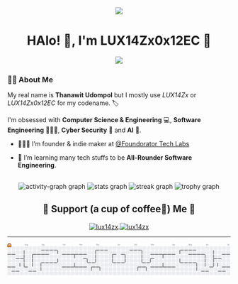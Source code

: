 

<div align="center">
  <img src="https://profile-counter.glitch.me/LUX14Zx/count.svg?"  />
</div>

<div align="center">
  <h1 align="center">HAlo! 👋, I'm LUX14Zx0x12EC 🌳</h1>
</div>

<div id="body" align="center">
    <img src="image/programmer.gif" ></img>
</div>

### :man_technologist: About Me

My real name is **Thanawit Udompol** but I mostly use _LUX14Zx_ or _LUX14Zx0x12EC_ for my codename. 🏷️

I'm obsessed with **Computer Science & Engineering** 💻, **Software Engineering** 🧑🏻‍💻, **Cyber Security** 🔐 and **AI** 🤖.

- 🧑🏻‍🔬 I’m founder & indie maker at [@Foundorator Tech Labs](https://github.com/FoundoratorTL)

- 🌱 I’m learning many tech stuffs to be **All-Rounder Software Engineering**.


<br clear="both">

<div align="center">
  <img src="https://github-readme-activity-graph.vercel.app/graph?username=LUX14Zx&radius=16&theme=synthwave-84&area=true&order=5&custom_title=Contribution%20Graph&area_color=39FF14&title_color=39FF14&color=39FF14" height="260" alt="activity-graph graph"  />
  <img src="https://github-readme-stats.vercel.app/api?username=LUX14Zx&hide_title=false&hide_rank=false&show_icons=true&include_all_commits=true&count_private=true&disable_animations=false&theme=codeSTACKr&locale=en&hide_border=false&order=1&custom_title=GitHub%20Stats%20%F0%9F%8D%B5" height="150" alt="stats graph"  />
  <img src="https://streak-stats.demolab.com?user=LUX14Zx&locale=en&mode=weekly&theme=codeSTACKr&hide_border=false&border_radius=5&order=3" height="150" alt="streak graph"  />
  <img src="https://github-profile-trophy.vercel.app?username=LUX14Zx&theme=tokyonight&column=-1&row=1&margin-w=8&margin-h=8&no-bg=false&no-frame=false&order=4" height="150" alt="trophy graph"  />
</div>

<h2 align="center"> 🌳 Support (a cup of coffee🍵) Me 🌱</h2>
<div align="center">
  <p><a href="https://www.buymeacoffee.com/lux14zx"> <img align="center" src="https://cdn.buymeacoffee.com/buttons/v2/default-yellow.png" height="50" width="210" alt="lux14zx" />
</a><a href="https://ko-fi.com/lux14zx"> <img align="center"src="https://cdn.ko-fi.com/cdn/kofi3.png?v=3" height="50"
 width
="210" alt="lux14zx" /></a></p>
</div>

---

<picture>
  <source media="(prefers-color-scheme: dark)" srcset="https://raw.githubusercontent.com/LUX14Zx/LUX14Zx/output/pacman-contribution-graph-dark.svg">
  <source media="(prefers-color-scheme: light)" srcset="https://raw.githubusercontent.com/LUX14Zx/LUX14Zx/output/pacman-contribution-graph.svg">
  <img alt="pacman contribution graph" src="https://raw.githubusercontent.com/LUX14Zx/LUX14Zx/output/pacman-contribution-graph.svg">
</picture>
